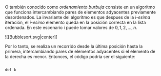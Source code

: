 O también conocido como *ordenamiento burbuja* consiste en un algoritmo que funciona intercambiando pares de elementos adyacentes previamente desordenados. La invariante del algoritmo es que despues de la *i-esima* iteración, el *i-esimo* elemento queda en la posición correcta en la lista ordenada. En este escenario i puede tomar valores de $0,1,2,\dots,n$. 

![[Bubblesort.svg|center]]

Por lo tanto, se realiza un recorrido desde la última posición hasta la primera, intercambiando pares de elementos adyacentes si el elemento de la derecha es menor. Entonces, el código podría ser el siguiente: 

```jupyter 

def b
